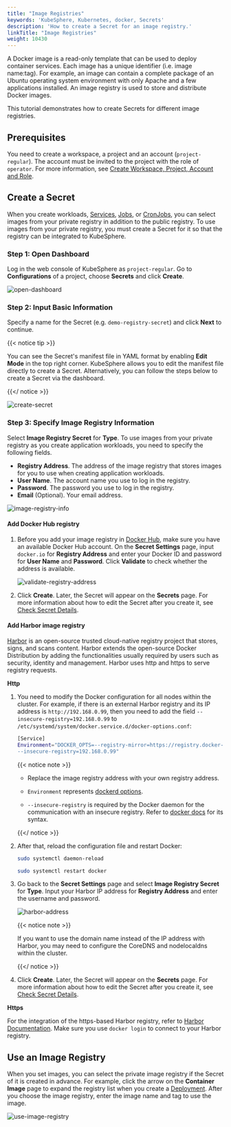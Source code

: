 ```yaml
---
title: "Image Registries"
keywords: 'KubeSphere, Kubernetes, docker, Secrets'
description: 'How to create a Secret for an image registry.'
linkTitle: "Image Registries"
weight: 10430
---
```


A Docker image is a read-only template that can be used to deploy container services. Each image has a unique identifier (i.e. image name:tag). For example, an image can contain a complete package of an Ubuntu operating system environment with only Apache and a few applications installed. An image registry is used to store and distribute Docker images.

This tutorial demonstrates how to create Secrets for different image registries.

## Prerequisites

You need to create a workspace, a project and an account (`project-regular`). The account must be invited to the project with the role of `operator`. For more information, see [Create Workspace, Project, Account and Role](../../../quick-start/create-workspace-and-project).

## Create a Secret

When you create workloads, [Services](../../../project-user-guide/application-workloads/services/), [Jobs](../../../project-user-guide/application-workloads/jobs/), or [CronJobs](../../../project-user-guide/application-workloads/cronjob/), you can select images from your private registry in addition to the public registry. To use images from your private registry, you must create a Secret for it so that the registry can be integrated to KubeSphere.

### Step 1: Open Dashboard

Log in the web console of KubeSphere as `project-regular`. Go to **Configurations** of a project, choose **Secrets** and click **Create**.

![open-dashboard](/images/docs/project-user-guide/configurations/image-registries/open-dashboard.jpg)

### Step 2: Input Basic Information

Specify a name for the Secret (e.g. `demo-registry-secret`) and click **Next** to continue.

{{< notice tip >}}

You can see the Secret's manifest file in YAML format by enabling **Edit Mode** in the top right corner. KubeSphere allows you to edit the manifest file directly to create a Secret. Alternatively, you can follow the steps below to create a Secret via the dashboard.

{{</ notice >}} 

![create-secret](/images/docs/project-user-guide/configurations/image-registries/create-secret.jpg)

### Step 3: Specify Image Registry Information

Select **Image Registry Secret** for **Type**. To use images from your private registry as you create application workloads, you need to specify the following fields.

- **Registry Address**. The address of the image registry that stores images for you to use when creating application workloads.
- **User Name**. The account name you use to log in the registry.
- **Password**. The password you use to log in the registry.
- **Email** (Optional). Your email address.

![image-registry-info](/images/docs/project-user-guide/configurations/image-registries/image-registry-info.jpg)

#### Add Docker Hub registry

1. Before you add your image registry in [Docker Hub](https://hub.docker.com/), make sure you have an available Docker Hub account. On the **Secret Settings** page, input `docker.io` for **Registry Address** and enter your Docker ID and password for **User Name** and **Password**. Click **Validate** to check whether the address is available. 

   ![validate-registry-address](/images/docs/project-user-guide/configurations/image-registries/validate-registry-address.jpg)

2. Click **Create**. Later, the Secret will appear on the **Secrets** page. For more information about how to edit the Secret after you create it, see [Check Secret Details](../../../project-user-guide/configuration/secrets/#check-secret-details).

#### Add Harbor image registry

[Harbor](https://goharbor.io/) is an open-source trusted cloud-native registry project that stores, signs, and scans content. Harbor extends the open-source Docker Distribution by adding the functionalities usually required by users such as security, identity and management. Harbor uses http and https to serve registry requests.

**Http**

1. You need to modify the Docker configuration for all nodes within the cluster. For example, if there is an external Harbor registry and its IP address is `http://192.168.0.99`, then you need to add the field `--insecure-registry=192.168.0.99` to `/etc/systemd/system/docker.service.d/docker-options.conf`:

   ```bash
   [Service]
   Environment="DOCKER_OPTS=--registry-mirror=https://registry.docker-cn.com --insecure-registry=10.233.0.0/18 --data-root=/var/lib/docker --log-opt max-size=50m --log-opt max-file=5 \
   --insecure-registry=192.168.0.99"
   ```

   {{< notice note >}} 

   - Replace the image registry address with your own registry address.

   - `Environment` represents [dockerd options](https://docs.docker.com/engine/reference/commandline/dockerd/).

   - `--insecure-registry` is required by the Docker daemon for the communication with an insecure registry. Refer to [docker docs](https://docs.docker.com/engine/reference/commandline/dockerd/#insecure-registries) for its syntax.

   {{</ notice >}}

2. After that, reload the configuration file and restart Docker:

   ```bash
   sudo systemctl daemon-reload
   ```

   ```bash
   sudo systemctl restart docker
   ```

3. Go back to the **Secret Settings** page and select **Image Registry Secret** for **Type**. Input your Harbor IP address for **Registry Address** and enter the username and password.

   ![harbor-address](/images/docs/project-user-guide/configurations/image-registries/harbor-address.jpg)

   {{< notice note >}} 

   If you want to use the domain name instead of the IP address with Harbor, you may need to configure the CoreDNS and nodelocaldns within the cluster.

   {{</ notice >}} 
   
4. Click **Create**. Later, the Secret will appear on the **Secrets** page. For more information about how to edit the Secret after you create it, see [Check Secret Details](http://localhost:1313/docs/project-user-guide/configuration/secrets/#check-secret-details).

**Https**

For the integration of the https-based Harbor registry, refer to [Harbor Documentation](https://goharbor.io/docs/1.10/install-config/configure-https/). Make sure you use `docker login` to connect to your Harbor registry.

## Use an Image Registry

When you set images, you can select the private image registry if the Secret of it is created in advance. For example, click the arrow on the **Container Image** page to expand the registry list when you create a [Deployment](../../../project-user-guide/application-workloads/deployments/). After you choose the image registry, enter the image name and tag to use the image.

![use-image-registry](/images/docs/project-user-guide/configurations/image-registries/use-image-registry.jpg)